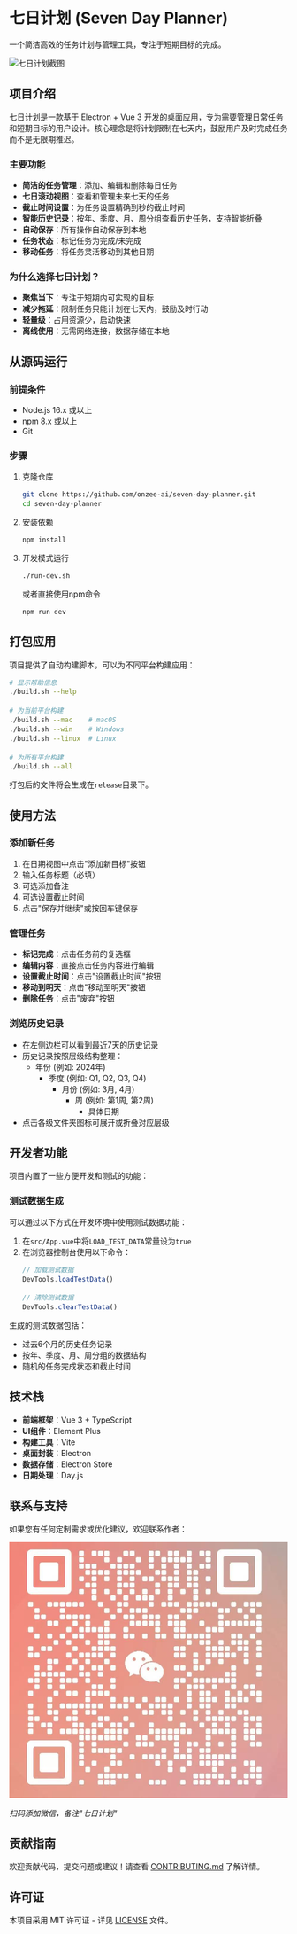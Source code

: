# 七日计划 (Seven Day Planner)

一个简洁高效的任务计划与管理工具，专注于短期目标的完成。

![七日计划截图](./screenshots/screenshot.png)

## 项目介绍

七日计划是一款基于 Electron + Vue 3 开发的桌面应用，专为需要管理日常任务和短期目标的用户设计。核心理念是将计划限制在七天内，鼓励用户及时完成任务而不是无限期推迟。

### 主要功能

- **简洁的任务管理**：添加、编辑和删除每日任务
- **七日滚动视图**：查看和管理未来七天的任务
- **截止时间设置**：为任务设置精确到秒的截止时间
- **智能历史记录**：按年、季度、月、周分组查看历史任务，支持智能折叠
- **自动保存**：所有操作自动保存到本地
- **任务状态**：标记任务为完成/未完成
- **移动任务**：将任务灵活移动到其他日期

### 为什么选择七日计划？

- **聚焦当下**：专注于短期内可实现的目标
- **减少拖延**：限制任务只能计划在七天内，鼓励及时行动
- **轻量级**：占用资源少，启动快速
- **离线使用**：无需网络连接，数据存储在本地

## 从源码运行

### 前提条件

- Node.js 16.x 或以上
- npm 8.x 或以上
- Git

### 步骤

1. 克隆仓库
   ```bash
   git clone https://github.com/onzee-ai/seven-day-planner.git
   cd seven-day-planner
   ```

2. 安装依赖
   ```bash
   npm install
   ```

3. 开发模式运行
   ```bash
   ./run-dev.sh
   ```
   或者直接使用npm命令
   ```bash
   npm run dev
   ```

## 打包应用

项目提供了自动构建脚本，可以为不同平台构建应用：

```bash
# 显示帮助信息
./build.sh --help

# 为当前平台构建
./build.sh --mac    # macOS
./build.sh --win    # Windows
./build.sh --linux  # Linux

# 为所有平台构建
./build.sh --all
```

打包后的文件将会生成在`release`目录下。

## 使用方法

### 添加新任务

1. 在日期视图中点击"添加新目标"按钮
2. 输入任务标题（必填）
3. 可选添加备注
4. 可选设置截止时间
5. 点击"保存并继续"或按回车键保存

### 管理任务

- **标记完成**：点击任务前的复选框
- **编辑内容**：直接点击任务内容进行编辑
- **设置截止时间**：点击"设置截止时间"按钮
- **移动到明天**：点击"移动至明天"按钮
- **删除任务**：点击"废弃"按钮

### 浏览历史记录

- 在左侧边栏可以看到最近7天的历史记录
- 历史记录按照层级结构整理：
  - 年份 (例如: 2024年)
    - 季度 (例如: Q1, Q2, Q3, Q4)
      - 月份 (例如: 3月, 4月)
        - 周 (例如: 第1周, 第2周)
          - 具体日期
- 点击各级文件夹图标可展开或折叠对应层级

## 开发者功能

项目内置了一些方便开发和测试的功能：

### 测试数据生成

可以通过以下方式在开发环境中使用测试数据功能：

1. 在`src/App.vue`中将`LOAD_TEST_DATA`常量设为`true`
2. 在浏览器控制台使用以下命令：
   ```javascript
   // 加载测试数据
   DevTools.loadTestData()
   
   // 清除测试数据
   DevTools.clearTestData()
   ```

生成的测试数据包括：
- 过去6个月的历史任务记录
- 按年、季度、月、周分组的数据结构
- 随机的任务完成状态和截止时间

## 技术栈

- **前端框架**：Vue 3 + TypeScript
- **UI组件**：Element Plus
- **构建工具**：Vite
- **桌面封装**：Electron
- **数据存储**：Electron Store
- **日期处理**：Day.js

## 联系与支持

如果您有任何定制需求或优化建议，欢迎联系作者：

![微信二维码](./screenshots/wechat-qrcode.png)

*扫码添加微信，备注"七日计划"*

## 贡献指南

欢迎贡献代码，提交问题或建议！请查看 [CONTRIBUTING.md](CONTRIBUTING.md) 了解详情。

## 许可证

本项目采用 MIT 许可证 - 详见 [LICENSE](LICENSE) 文件。
